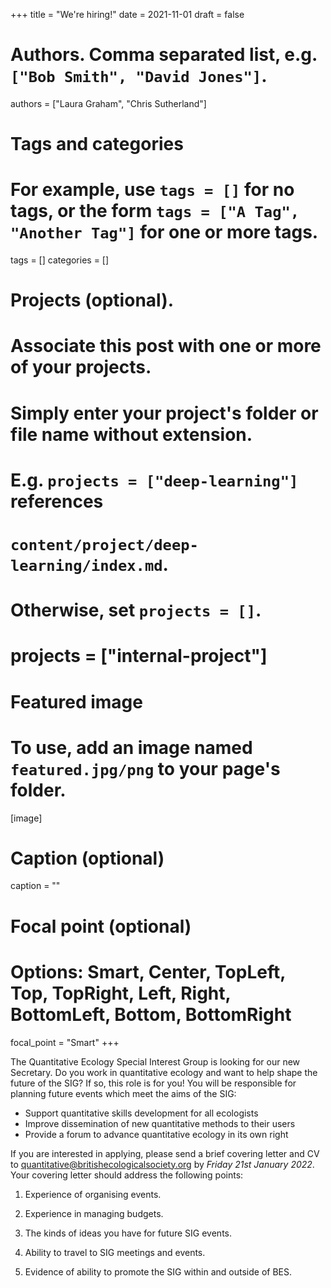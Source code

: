 +++
title = "We're hiring!"
date = 2021-11-01
draft = false

# Authors. Comma separated list, e.g. `["Bob Smith", "David Jones"]`.
authors = ["Laura Graham", "Chris Sutherland"]

# Tags and categories
# For example, use `tags = []` for no tags, or the form `tags = ["A Tag", "Another Tag"]` for one or more tags.
tags = []
categories = []

# Projects (optional).
#   Associate this post with one or more of your projects.
#   Simply enter your project's folder or file name without extension.
#   E.g. `projects = ["deep-learning"]` references 
#   `content/project/deep-learning/index.md`.
#   Otherwise, set `projects = []`.
# projects = ["internal-project"]

# Featured image
# To use, add an image named `featured.jpg/png` to your page's folder. 
[image]
  # Caption (optional)
  caption = ""

  # Focal point (optional)
  # Options: Smart, Center, TopLeft, Top, TopRight, Left, Right, BottomLeft, Bottom, BottomRight
  focal_point = "Smart"
+++

The Quantitative Ecology Special Interest Group is looking for our new
Secretary. Do you work in quantitative ecology and want to help shape
the future of the SIG? If so, this role is for you! You will be
responsible for planning future events which meet the aims of the SIG:

-   Support quantitative skills development for all ecologists
-   Improve dissemination of new quantitative methods to their users
-   Provide a forum to advance quantitative ecology in its own right

If you are interested in applying, please send a brief covering letter
and CV to
[quantitative@britishecologicalsociety.org](mailto:quantitative@britishecologicalsociety.org)
by *Friday 21st January 2022*. Your covering letter should address the
following points:

1.  Experience of organising events.

2.  Experience in managing budgets.

3.  The kinds of ideas you have for future SIG events.

4.  Ability to travel to SIG meetings and events.

5.  Evidence of ability to promote the SIG within and outside of BES.
